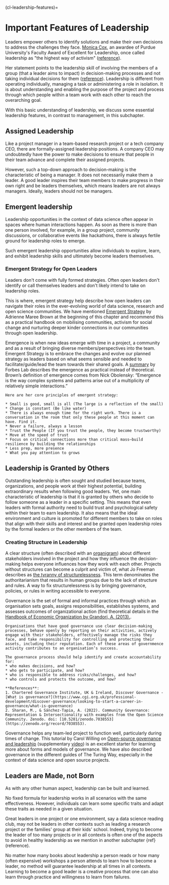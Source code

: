 (cl-leadership-features)=
# Important Features of Leadership

Leaders empower others to identify solutions and make their own decisions to address the challenges they face.
[Monica Cox](https://en.wikipedia.org/wiki/Monica_Cox), an awardee of Purdue University's Faculty Award of Excellent for Leadership, once called leadership as "the highest way of activism" ([reference](https://twitter.com/DrMonicaCox/status/1299346141386022913)).

Her statement points to the leadership skill of involving the members of a group (that a leader aims to impact) in decision-making processes and not taking individual decisions for them ([reference](https://www.management-issues.com/opinion/6087/the-leader-as-activist/#:~:text=But%20when%20they%20use%20constructive,in%2Da%2Dlifetime%20act.)).
Leadership is different from operating individually, managing a task or administering a role in isolation.
It is about understanding and enabling the purpose of the project and process through which people within a team work with each other to reach the overarching goal.

With this basic understanding of leadership, we discuss some essential leadership features, in contrast to management, in this subchapter.

## Assigned Leadership

Like a project manager in a team-based research project or a tech company CEO, there are formally-assigned leadership positions.
A company CEO may undoubtedly have the power to make decisions to ensure that people in their team advance and complete their assigned projects.
 
However, such a top-down approach to decision-making is the characteristic of being a manager. It does not necessarily make them a leader. 
A good leader inspires their team members to make progress in their own right and be leaders themselves, which means leaders are not always managers. Ideally, leaders should not be managers.

## Emergent leadership

Leadership opportunities in the context of data science often appear in spaces where human interactions happen.
As soon as there is more than one person involved, for example, in a group project, community discussions, or collaborative events like hackathons, there is always fertile ground for leadership roles to emerge.

Such emergent leadership opportunities allow individuals to explore, learn, and exhibit leadership skills and ultimately become leaders themselves.

### Emergent Strategy for Open Leaders

Leaders don't come with fully formed strategies.
Often open leaders don't identify or call themselves leaders and don't likely intend to take on leadership roles.

This is where, emergent strategy help describe how open leaders can navigate their roles in the ever-evolving world of data science, research and open science communities.
We have mentioned [Emergent Strategy](https://adriennemareebrown.net/book/emergent-strategy) by Adrienne Maree Brown at the beginning of this chapter and recommend this as a practical handbook on mobilising communities, activism for social change and nurturing deeper kinder connections in our communities through open leadership. 

Emergence is when new ideas emerge with time in a project, a community and as a result of bringing diverse members/perspectives into the team. 
Emergent Strategy is to embrace the changes and evolve our planned strategy as leaders based on what seems sensible and needed to facilitate/guide/lead the team towards their shared goals.
A [summary](https://fortelabs.co/blog/emergent-strategy-organizing-for-social-justice/) by Forbes Lab describes the emergence as practical instead of theoretical. Brown’s definition of emergence comes from Nick Obolensky: “Emergence is the way complex systems and patterns arise out of a multiplicity of relatively simple interactions.” 

```{note}
Here are her core principles of emergent strategy:

* Small is good, small is all (The large is a reflection of the small)
* Change is constant (Be like water)
* There is always enough time for the right work. There is a conversation in the room that only these people at this moment can have. Find it.
* Never a failure, always a lesson
* Trust the People (If you trust the people, they become trustworthy)
* Move at the speed of trust
* Focus on critical connections more than critical mass—build resilience by building the relationships
* Less prep, more presence
* What you pay attention to grows
```

## Leadership is Granted by Others

Outstanding leadership is often sought and studied because teams, organizations, and people work at their highest potential, building extraordinary results when following good leaders.
Yet, one main characteristic of leadership is that it is granted by others who decide to follow someone as a leader in a specific setting.
This means that even leaders with formal authority need to build trust and psychological safety within their team to earn leadership.
It also means that the ideal environment and culture is promoted for different members to take on roles that align with their skills and interest and be granted open leadership roles by the formal leaders or the other members of the team.

### Creating Structure in Leadership

A clear structure (often described with an [organigram](https://pingboard.com/organogram)) about different stakeholders involved in the project and how they influence the decision-making helps everyone influences how they work with each other.
Projects without structures can become a culprit and victim of, what Jo Freeman describes as [the tyranny of structurelessness](https://www.jofreeman.com/joreen/tyranny.htm).
This term denominates the authoritarianism that results in human groups due to the lack of structure and rules. 
A way to fix structurelessness is by bringing governance, policies, or rules in writing accessible to everyone.

Governance is the set of formal and informal practices through which an organisation sets goals, assigns responsibilities, establishes systems, and assesses outcomes of organizational action (find theoretical details in the [Handbook of Economic Organization by Grandori, A. (2013).](https://econpapers.repec.org/bookchap/elgeebook/14110.htm]).

```{note}
Organisations that have good governance use clear decision-making processes, behave openly by reporting on their activities, actively engage with their stakeholders, effectively manage the risks they face, and take responsibility for controlling and protecting their assets, including their reputation. Each of these areas of governmence activity contributes to an organisation’s success.

The governance process should help identify and create accountability for:
* who makes decisions, and how?
* who gets to participate, and how?
* who is responsible to address risks/challenges, and how?
* who controls and protects the outcome, and how? 

**References**: 
1. Chartered Governance Institute, UK & Ireland, Discover Governance - [What is governance?](https://www.cgi.org.uk/professional-development/discover-governance/looking-to-start-a-career-in-governance/what-is-governance)
2. Sharan, M., & Sánchez-Tapia, A. (2022). Community Governance: Representation & Intersectionality with examples from the Open Science Community. Zenodo. doi: [10.5281/zenodo.7038553](https://zenodo.org/record/7038553).
```

Governance helps any team-led project to function well, particularly during times of change.
This tutorial by Carol Willing on [Open-source governance and leadership](https://github.com/jupytercon/2020-willingc/) (supplementary [video](https://www.youtube.com/watch?v=HQjRnWVmL28)) is an excellent starter for learning more about forms and models of governance.
We have also described governance in the different guides of The Turing Way, especially in the context of data science and open source projects.

## Leaders are Made, not Born

As with any other human aspect, leadership can be built and learned.

No fixed formula for leadership works in all scenarios with the same effectiveness.
However, individuals can learn some specific traits and adapt these traits as needed in a given situation.

Great leaders in one project or one environment, say a data science reading club, may not be leaders in other contexts such as leading a research project or the families' group at their kids' school.
Indeed, trying to become the leader of too many projects or in all contexts is often one of the aspects to avoid in healthy leadership as we mention in another subchapter {ref}(reference)<cl-leadership-avoid>.

No matter how many books about leadership a person reads or how many (often expensive) workshops a person attends to learn how to become a leader, no method will guarantee leadership at all times in all contexts.
Learning to become a good leader is a creative process that one can also learn through practice and willingness to learn from failures.
